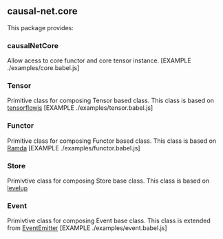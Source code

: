 ## causal-net.core 
This package provides:

### causalNetCore

Allow acess to core functor and core tensor instance.
[EXAMPLE ./examples/core.babel.js]

### Tensor

Primitive class for composing Tensor based class. This class is based on [tensorflowjs](https://js.tensorflow.org/)
[EXAMPLE ./examples/tensor.babel.js]

### Functor

Primitive class for composing Functor based class. This class is based on [Ramda](https://ramdajs.com/)
[EXAMPLE ./examples/functor.babel.js]

### Store

Primivtive class for composing Store base class. This class is based on [levelup](https://www.npmjs.com/package/levelup)

### Event

Primivtive class for composing Event base class. This class is extended from [EventEmitter](https://nodejs.org/api/events.html)
[EXAMPLE ./examples/event.babel.js]